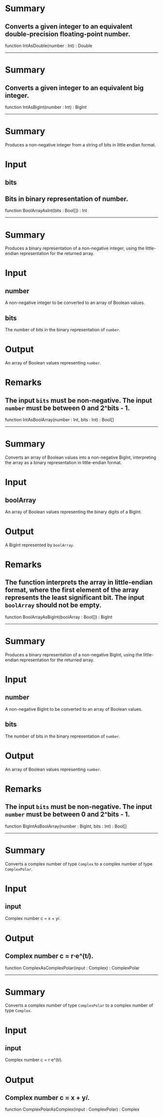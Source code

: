 # Summary
Converts a given integer to an equivalent double-precision floating-point number.
---
function IntAsDouble(number : Int) : Double

---

# Summary
Converts a given integer to an equivalent big integer.
---
function IntAsBigInt(number : Int) : BigInt

---

# Summary
Produces a non-negative integer from a string of bits in little endian format.

# Input
## bits
Bits in binary representation of number.
---
function BoolArrayAsInt(bits : Bool[]) : Int

---

# Summary
Produces a binary representation of a non-negative integer, using the
little-endian representation for the returned array.

# Input
## number
A non-negative integer to be converted to an array of Boolean values.
## bits
The number of bits in the binary representation of `number`.

# Output
An array of Boolean values representing `number`.

# Remarks
The input `bits` must be non-negative.
The input `number` must be between 0 and 2^bits - 1.
---
function IntAsBoolArray(number : Int, bits : Int) : Bool[]

---

# Summary
Converts an array of Boolean values into a non-negative BigInt, interpreting the
array as a binary representation in little-endian format.

# Input
## boolArray
An array of Boolean values representing the binary digits of a BigInt.

# Output
A BigInt represented by `boolArray`.

# Remarks
The function interprets the array in little-endian format, where the first
element of the array represents the least significant bit.
The input `boolArray` should not be empty.
---
function BoolArrayAsBigInt(boolArray : Bool[]) : BigInt

---

# Summary
Produces a binary representation of a non-negative BigInt, using the
little-endian representation for the returned array.

# Input
## number
A non-negative BigInt to be converted to an array of Boolean values.
## bits
The number of bits in the binary representation of `number`.

# Output
An array of Boolean values representing `number`.

# Remarks
The input `bits` must be non-negative.
The input `number` must be between 0 and 2^bits - 1.
---
function BigIntAsBoolArray(number : BigInt, bits : Int) : Bool[]

---

# Summary
Converts a complex number of type `Complex` to a complex
number of type `ComplexPolar`.

# Input
## input
Complex number c = x + y𝑖.

# Output
Complex number c = r⋅e^(t𝑖).
---
function ComplexAsComplexPolar(input : Complex) : ComplexPolar

---

# Summary
Converts a complex number of type `ComplexPolar` to a complex
number of type `Complex`.

# Input
## input
Complex number c = r⋅e^(t𝑖).

# Output
Complex number c = x + y𝑖.
---
function ComplexPolarAsComplex(input : ComplexPolar) : Complex
